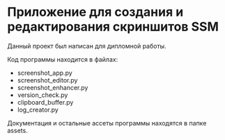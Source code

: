 # Приложение для создания и редактирования скриншитов SSM

Данный проект был написан для дипломной работы.

Код программы находится в файлах:
- screenshot_app.py
- screenshot_editor.py
- screenshot_enhancer.py
- version_check.py
- сlipboard_buffer.py
- log_creator.py

Документация и остальные ассеты программы находятся в папке assets.
